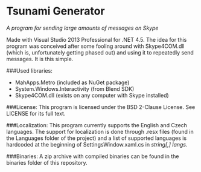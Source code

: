 # Tsunami Generator
*A program for sending large amounts of messages on Skype*

Made with Visual Studio 2013 Professional for .NET 4.5.
The idea for this program was conceived after some fooling around with Skype4COM.dll (which is, unfortunately getting phased out) and using it to repeatedly send messages. It is this simple.

###Used libraries:
* MahApps.Metro (included as NuGet package)
* System.Windows.Interactivity (from Blend SDK)
* Skype4COM.dll (exists on any computer with Skype installed)

###License:
This program is licensed under the BSD 2-Clause License. See LICENSE for its full text.

###Localization:
This program currently supports the English and Czech languages. The support for localization is done through .resx files (found in the Languages folder of the project) and a list of supported languages is hardcoded at the beginning of SettingsWindow.xaml.cs in *string[,] langs*.

###Binaries:
A zip archive with compiled binaries can be found in the binaries folder of this repository.
